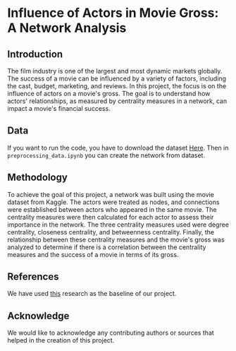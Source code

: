 # Influence of Actors in Movie Gross: A Network Analysis

## Introduction
The film industry is one of the largest and most dynamic markets globally. The success of a movie can be influenced by a variety of factors, including the cast, budget, marketing, and reviews. In this project, the focus is on the influence of actors on a movie's gross. The goal is to understand how actors' relationships, as measured by centrality measures in a network, can impact a movie's financial success.

## Data
If you want to run the code, you have to download the dataset [Here](https://www.kaggle.com/datasets/rounakbanik/the-movies-dataset). Then in `preprocessing_data.ipynb` you can create the network from dataset.

## Methodology
To achieve the goal of this project, a network was built using the movie dataset from Kaggle. The actors were treated as nodes, and connections were established between actors who appeared in the same movie. The centrality measures were then calculated for each actor to assess their importance in the network. The three centrality measures used were degree centrality, closeness centrality, and betweenness centrality. Finally, the relationship between these centrality measures and the movie's gross was analyzed to determine if there is a correlation between the centrality measures and the success of a movie in terms of its gross.

## References
We have used [this](https://towardsdatascience.com/can-network-analysis-work-for-predicting-success-of-box-office-revenue-c8370c8427f9) research as the baseline of our project.

## Acknowledge
We would like to acknowledge any contributing authors or sources that helped in the creation of this project.
